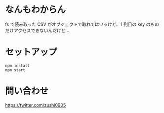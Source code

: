 # なんもわからん

fs で読み取った CSV がオブジェクトで取れてはいるけど、1 列目の key のものだけアクセスできないんだけど...

# セットアップ

```
npm install
npm start
```

# 問い合わせ

https://twitter.com/zushi0905
